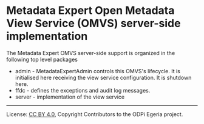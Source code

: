 <!-- SPDX-License-Identifier: CC-BY-4.0 -->
<!-- Copyright Contributors to the ODPi Egeria project. -->

# Metadata Expert Open Metadata View Service (OMVS) server-side implementation

The Metadata Expert OMVS server-side support is organized in the following top level packages 

* admin -  MetadataExpertAdmin controls this OMVS's lifecycle. It is initialised here receiving the view service configuration. It is shutdown here.
* ffdc - defines the exceptions and audit log messages.
* server - implementation of the view service

----
License: [CC BY 4.0](https://creativecommons.org/licenses/by/4.0/),
Copyright Contributors to the ODPi Egeria project.
